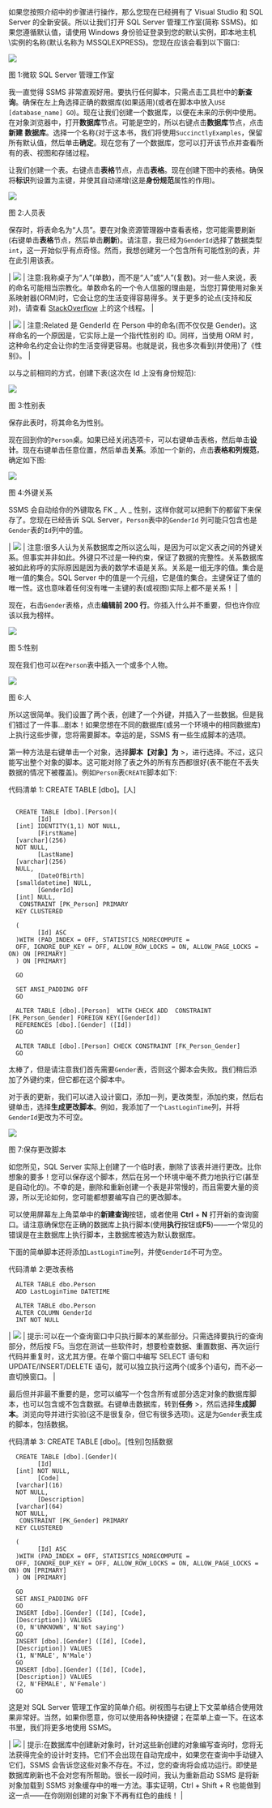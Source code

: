 如果您按照介绍中的步骤进行操作，那么您现在已经拥有了 Visual Studio 和 SQL Server 的全新安装。所以让我们打开 SQL Server 管理工作室(简称 SSMS)。如果您遵循默认值，请使用 Windows 身份验证登录到您的默认实例，即本地主机\实例的名称(默认名称为 MSSQLEXPRESS)。您现在应该会看到以下窗口:

![](img/00003.jpeg)

图 1:微软 SQL Server 管理工作室

我一直觉得 SSMS 非常直观好用。要执行任何脚本，只需点击工具栏中的**新查询**。确保在左上角选择正确的数据库(如果适用)(或者在脚本中放入`USE [database_name] GO`)。现在让我们创建一个数据库，以便在未来的示例中使用。在对象浏览器中，打开**数据库**节点。可能是空的，所以右键点击**数据库**节点，点击**新建** **数据库**。选择一个名称(对于这本书，我们将使用`SuccinctlyExamples`，保留所有默认值，然后单击**确定**。现在您有了一个数据库，您可以打开该节点并查看所有的表、视图和存储过程。

让我们创建一个表。右键点击**表格**节点，点击**表格**。现在创建下图中的表格。确保将**标识**列设置为主键，并使其自动递增(这是**身份规范**属性的作用)。

![](img/00004.jpeg)

图 2:人员表

保存时，将表命名为“人员”。要在对象资源管理器中查看表格，您可能需要刷新(右键单击**表格**节点，然后单击**刷新**)。请注意，我已经为`GenderId`选择了数据类型`int`，这一开始似乎有点奇怪。然而，我想创建另一个包含所有可能性别的表，并在此引用该表。

| ![](img/00005.gif) | 注意:我称桌子为“人”(单数)，而不是“人”或“人”(复数)。对一些人来说，表的命名可能相当宗教化。单数命名的一个令人信服的理由是，当您打算使用对象关系映射器(ORM)时，它会让您的生活变得容易得多。关于更多的论点(支持和反对)，请查看 [StackOverflow](http://stackoverflow.com/questions/338156/table-naming-dilemma-singular-vs-plural-names) 上的这个线程。 |

| ![](img/00005.gif) | 注意:Related 是 GenderId 在 Person 中的命名(而不仅仅是 Gender)。这样命名的一个原因是，它实际上是一个指代性别的 ID。同样，当使用 ORM 时，这种命名约定会让你的生活变得更容易。也就是说，我也多次看到(并使用)了《性别》。 |

以与之前相同的方式，创建下表(这次在 Id 上没有身份规范):

![](img/00006.jpeg)

图 3:性别表

保存此表时，将其命名为性别。

现在回到你的`Person`桌。如果已经关闭选项卡，可以右键单击表格，然后单击**设计**。现在右键单击任意位置，然后单击**关系**。添加一个新的，点击**表格和列规范**，确定如下图:

![](img/00007.jpeg)

图 4:外键关系

SSMS 会自动给你的外键取名 FK _ 人 _ 性别，这样你就可以把剩下的都留下来保存了。您现在已经告诉 SQL Server，`Person`表中的`GenderId` 列可能只包含也是`Gender`表的`Id`列中的值。

| ![](img/00005.gif) | 注意:很多人认为关系数据库之所以这么叫，是因为可以定义表之间的外键关系。但事实并非如此。外键只不过是一种约束，保证了数据的完整性。关系数据库被如此称呼的实际原因是因为表的数学术语是关系。关系是一组无序的值。集合是唯一值的集合。SQL Server 中的值是一个元组，它是值的集合。主键保证了值的唯一性。这也意味着任何没有唯一主键的表(或视图)实际上都不是关系！ |

现在，右击`Gender`表格，点击**编辑前 200 行**。你插入什么并不重要，但也许你应该以我为榜样。

![](img/00008.jpeg)

图 5:性别

现在我们也可以在`Person`表中插入一个或多个人物。

![](img/00009.jpeg)

图 6:人

所以这很简单。我们设置了两个表，创建了一个外键，并插入了一些数据。但是我们错过了一件事…剧本！如果您想在不同的数据库(或另一个环境中的相同数据库)上执行这些步骤，您将需要脚本。幸运的是，SSMS 有一些生成脚本的选项。

第一种方法是右键单击一个对象，选择**脚本【对象】为** >，进行选择。不过，这只能写出整个对象的脚本。这可能对除了表之外的所有东西都很好(表不能在不丢失数据的情况下被覆盖)。例如`Person`表`CREATE`脚本如下:

代码清单 1: CREATE TABLE [dbo]。[人]

```

  CREATE TABLE [dbo].[Person](
        [Id]
  [int] IDENTITY(1,1) NOT NULL,
        [FirstName]
  [varchar](256)
  NOT NULL,
        [LastName]
  [varchar](256)
  NULL,
        [DateOfBirth]
  [smalldatetime] NULL,
        [GenderId]
  [int] NULL,
   CONSTRAINT [PK_Person] PRIMARY
  KEY CLUSTERED

  (
        [Id] ASC
  )WITH (PAD_INDEX = OFF, STATISTICS_NORECOMPUTE =
  OFF, IGNORE_DUP_KEY = OFF, ALLOW_ROW_LOCKS = ON, ALLOW_PAGE_LOCKS = ON) ON [PRIMARY]
  ) ON [PRIMARY]

  GO

  SET ANSI_PADDING OFF
  GO

  ALTER TABLE [dbo].[Person]  WITH CHECK ADD  CONSTRAINT [FK_Person_Gender] FOREIGN KEY([GenderId])
  REFERENCES [dbo].[Gender] ([Id])
  GO

  ALTER TABLE [dbo].[Person] CHECK CONSTRAINT [FK_Person_Gender]
  GO

```

太棒了，但是请注意我们首先需要`Gender`表，否则这个脚本会失败。我们稍后添加了外键约束，但它都在这个脚本中。

对于表的更新，我们可以进入设计窗口，添加一列，更改类型，添加约束，然后右键单击，选择**生成更改脚本**。例如，我添加了一个`LastLoginTime`列，并将`GenderId`更改为不可空。

![](img/00010.jpeg)

图 7:保存更改脚本

如您所见，SQL Server 实际上创建了一个临时表，删除了该表并进行更改。比你想象的要多！您可以保存这个脚本，然后在另一个环境中毫不费力地执行它(甚至是自动化的)。不幸的是，删除和重新创建一个表是非常慢的，而且需要大量的资源，所以无论如何，您可能都想要编写自己的更改脚本。

可以使用屏幕左上角菜单中的**新建查询**按钮，或者使用 **Ctrl** + **N** 打开新的查询窗口。请注意确保您在正确的数据库上执行脚本(使用**执行**按钮或**F5**)——一个常见的错误是在主数据库上执行脚本，主数据库被选为默认数据库。

下面的简单脚本还将添加`LastLoginTime`列，并使`GenderId`不可为空。

代码清单 2:更改表格

```
  ALTER TABLE dbo.Person
  ADD LastLoginTime DATETIME

  ALTER TABLE dbo.Person
  ALTER COLUMN GenderId
  INT NOT NULL

```

| ![](img/00011.gif) | 提示:可以在一个查询窗口中只执行脚本的某些部分。只需选择要执行的查询部分，然后按 F5。当您在测试一些软件时，想要检查数据、重置数据、再次运行代码并重复时，这尤其方便。在单个窗口中编写 SELECT 语句和 UPDATE/INSERT/DELETE 语句，就可以独立执行这两个(或多个)语句，而不必一直切换窗口。 |

最后但并非最不重要的是，您可以编写一个包含所有或部分选定对象的数据库脚本，也可以包含或不包含数据。右键单击数据库，转到**任务** >，然后选择**生成脚本**。浏览向导并进行实验(这不是很复杂，但它有很多选项)。这是为`Gender`表生成的脚本，包括数据。

代码清单 3: CREATE TABLE [dbo]。[性别]包括数据

```
  CREATE TABLE [dbo].[Gender](
        [Id]
  [int] NOT NULL,
        [Code]
  [varchar](16)
  NOT NULL,
        [Description]
  [varchar](64)
  NOT NULL,
   CONSTRAINT [PK_Gender] PRIMARY
  KEY CLUSTERED

  (
        [Id] ASC
  )WITH (PAD_INDEX = OFF, STATISTICS_NORECOMPUTE =
  OFF, IGNORE_DUP_KEY = OFF, ALLOW_ROW_LOCKS = ON, ALLOW_PAGE_LOCKS = ON) ON [PRIMARY]
  ) ON [PRIMARY]

  GO
  SET ANSI_PADDING OFF
  GO
  INSERT [dbo].[Gender] ([Id], [Code],
  [Description]) VALUES
  (0, N'UNKNOWN', N'Not saying')
  GO
  INSERT [dbo].[Gender] ([Id], [Code],
  [Description]) VALUES
  (1, N'MALE', N'Male')
  GO
  INSERT [dbo].[Gender] ([Id], [Code],
  [Description]) VALUES
  (2, N'FEMALE', N'Female')
  GO

```

这是对 SQL Server 管理工作室的简单介绍。树视图与右键上下文菜单结合使用效果非常好。当然，如果你愿意，你可以使用各种快捷键；在菜单上查一下。在这本书里，我们将更多地使用 SSMS。

| ![](img/00011.gif) | 提示:在数据库中创建新对象时，针对这些新创建的对象编写查询时，您将无法获得完全的设计时支持。它们不会出现在自动完成中，如果您在查询中手动键入它们，SSMS 会告诉您这些对象不存在。不过，您的查询将会成功运行。即使是数据库刷新也不会对您有所帮助。很长一段时间，我认为重新启动 SSMS 是将新对象加载到 SSMS 对象缓存中的唯一方法。事实证明，Ctrl + Shift + R 也能做到这一点——在你刚刚创建的对象下不再有红色的曲线！ |